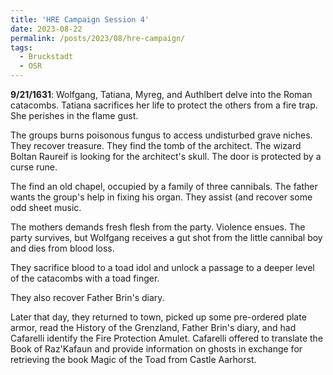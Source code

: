 ```yaml
---
title: 'HRE Campaign Session 4'
date: 2023-08-22
permalink: /posts/2023/08/hre-campaign/
tags:
  - Bruckstadt
  - OSR
---
```



**9/21/1631**: Wolfgang, Tatiana, Myreg, and Authlbert delve into the Roman catacombs. Tatiana sacrifices her life to protect the others from a fire trap. She perishes in the flame gust.

The groups burns poisonous fungus to access undisturbed grave niches. They recover treasure.
They find the tomb of the architect. The wizard Boltan Raureif is looking for the architect's skull. The door is protected by a curse rune.

The find an old chapel, occupied by a family of three cannibals. The father wants the group's help in fixing his organ. They assist (and recover some odd sheet music.

The mothers demands fresh flesh from the party. Violence ensues. The party survives, but Wolfgang receives a gut shot from the little cannibal boy and dies from blood loss.

They sacrifice blood to a toad idol and unlock a passage to a deeper level of the catacombs with a toad finger.

They also recover Father Brin's diary.

Later that day, they returned to town, picked up some pre-ordered plate armor, read the History of the Grenzland, Father Brin's diary, and had Cafarelli identify the Fire Protection Amulet. Cafarelli offered to translate the Book of Raz'Kafaun and provide information on ghosts in exchange for retrieving the book Magic of the Toad from Castle Aarhorst.

